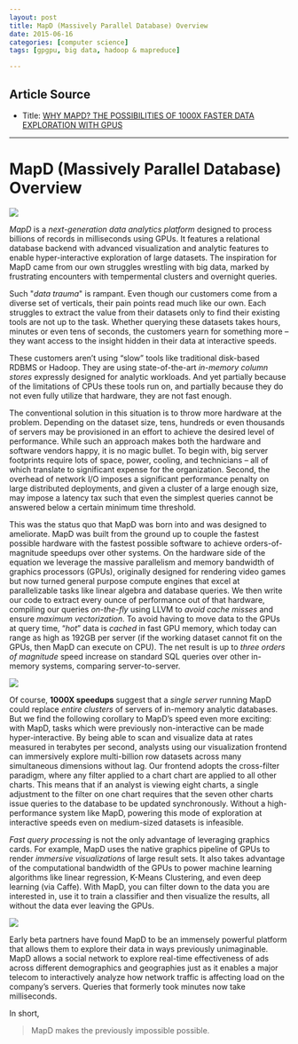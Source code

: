 ```yaml
---
layout: post
title: MapD (Massively Parallel Database) Overview
date: 2015-06-16
categories: [computer science]
tags: [gpgpu, big data, hadoop & mapreduce]

---
```


## Article Source
* Title: [WHY MAPD? THE POSSIBILITIES OF 1000X FASTER DATA EXPLORATION WITH GPUS](http://www.mapd.com/blog/2015/06/04/mapd/)

---

# MapD (Massively Parallel Database) Overview

![](http://sungsoo.github.com/images/mapd-visualization.png)

*MapD* is a *next-generation data analytics platform* designed to process billions of records in milliseconds using GPUs. It features a relational database backend with advanced visualization and analytic features to enable hyper-interactive exploration of large datasets. The inspiration for MapD came from our own struggles wrestling with big data, marked by frustrating encounters with tempermental clusters and overnight queries.

Such "*data trauma*" is rampant. Even though our customers come from a diverse set of verticals, their pain points read much like our own. Each struggles to extract the value from their datasets only to find their existing tools are not up to the task. Whether querying these datasets takes hours, minutes or even tens of seconds, the customers yearn for something more – they want access to the insight hidden in their data at interactive speeds.

These customers aren’t using “slow” tools like traditional disk-based RDBMS or Hadoop. They are using state-of-the-art *in-memory column stores* expressly designed for analytic workloads. And yet partially because of the limitations of CPUs these tools run on, and partially because they do not even fully utilize that hardware, they are not fast enough.

The conventional solution in this situation is to throw more hardware at the problem. Depending on the dataset size, tens, hundreds or even thousands of servers may be provisioned in an effort to achieve the desired level of performance. While such an approach makes both the hardware and software vendors happy, it is no magic bullet. To begin with, big server footprints require lots of space, power, cooling, and technicians – all of which translate to significant expense for the organization. Second, the overhead of network I/O imposes a significant performance penalty on large distributed deployments, and given a cluster of a large enough size, may impose a latency tax such that even the simplest queries cannot be answered below a certain minimum time threshold.

This was the status quo that MapD was born into and was designed to ameliorate. MapD was built from the ground up to couple the fastest possible hardware with the fastest possible software to achieve orders-of-magnitude speedups over other systems. On the hardware side of the equation we leverage the massive parallelism and memory bandwidth of graphics processors (GPUs), originally designed for rendering video games but now turned general purpose compute engines that excel at parallelizable tasks like linear algebra and database queries. We then write our code to extract every ounce of performance out of that hardware, compiling our queries *on-the-fly* using LLVM to *avoid cache misses* and ensure *maximum vectorization*. To avoid having to move data to the GPUs at query time, “*hot*” data is *cached* in fast GPU memory, which today can range as high as 192GB per server (if the working dataset cannot fit on the GPUs, then MapD can execute on CPU). The net result is up to *three orders of magnitude* speed increase on standard SQL queries over other in-memory systems, comparing server-to-server.

![](http://sungsoo.github.com/images/mapd-graph.png)

Of course, **1000X speedups** suggest that a *single server* running MapD could replace *entire clusters* of servers of in-memory analytic databases. But we find the following corollary to MapD’s speed even more exciting: with MapD, tasks which were previously non-interactive can be made hyper-interactive. By being able to scan and visualize data at rates measured in terabytes per second, analysts using our visualization frontend can immersively explore multi-billion row datasets across many simultaneous dimensions without lag. Our frontend adopts the cross-filter paradigm, where any filter applied to a chart chart are applied to all other charts. This means that if an analyst is viewing eight charts, a single adjustment to the filter on one chart requires that the seven other charts issue queries to the database to be updated synchronously. Without a high-performance system like MapD, powering this mode of exploration at interactive speeds even on medium-sized datasets is infeasible.

*Fast query processing* is not the only advantage of leveraging graphics cards. For example, MapD uses the native graphics pipeline of GPUs to render *immersive visualizations* of large result sets. It also takes advantage of the computational bandwidth of the GPUs to power machine learning algorithms like linear regression, K-Means Clustering, and even deep learning (via Caffe). With MapD, you can filter down to the data you are interested in, use it to train a classifier and then visualize the results, all without the data ever leaving the GPUs.

![](http://sungsoo.github.com/images/mapd-concept.png)

Early beta partners have found MapD to be an immensely powerful platform that allows them to explore their data in ways previously unimaginable. MapD allows a social network to explore real-time effectiveness of ads across different demographics and geographies just as it enables a major telecom to interactively analyze how network traffic is affecting load on the company’s servers. Queries that formerly took minutes now take milliseconds. 

In short, 
> MapD makes the previously impossible possible.